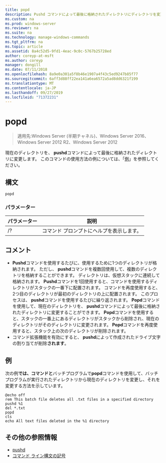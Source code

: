 ```yaml
---
title: popd
description: Pushd コマンドによって最後に格納されたディレクトリにディレクトリを変更する方法について説明します。
ms.custom: na
ms.prod: windows-server
ms.reviewer: na
ms.suite: na
ms.technology: manage-windows-commands
ms.tgt_pltfrm: na
ms.topic: article
ms.assetid: 8a4c52d5-9fd1-4eac-9c0c-5767b25728ed
author: coreyp-at-msft
ms.author: coreyp
manager: dongill
ms.date: 07/11/2018
ms.openlocfilehash: 8a9e0a301a5f8b46e1907a4f43c5ed9247b85f77
ms.sourcegitcommit: 6aff3d88ff22ea141a6ea6572a5ad8dd6321f199
ms.translationtype: MT
ms.contentlocale: ja-JP
ms.lasthandoff: 09/27/2019
ms.locfileid: "71372231"
---
```

# <a name="popd"></a>popd

>適用先:Windows Server (半期チャネル)、Windows Server 2016、Windows Server 2012 R2、Windows Server 2012

現在のディレクトリを、 **pushd**コマンドによって最後に格納されたディレクトリに変更します。
このコマンドの使用方法の例については、「[例](#BKMK_examples)」を参照してください。

## <a name="syntax"></a>構文
```
popd
```

### <a name="parameters"></a>パラメーター
|パラメーター|説明|
|-------|--------|
|/?|コマンド プロンプトにヘルプを表示します。|

## <a name="remarks"></a>コメント
-   **Pushd**コマンドを使用するたびに、使用するために1つのディレクトリが格納されます。 ただし、 **pushd**コマンドを複数回使用して、複数のディレクトリを格納することができます。
    ディレクトリは、仮想スタックに連続して格納されます。 **Pushd**コマンドを1回使用すると、コマンドを使用するディレクトリがスタックの一番下に配置されます。 コマンドを再度使用すると、2つ目のディレクトリが最初のディレクトリの上に配置されます。 このプロセスは、 **pushd**コマンドを使用するたびに繰り返されます。
    **Popd**コマンドを使用して、現在のディレクトリを、 **pushd**コマンドによって最後に格納されたディレクトリに変更することができます。 **Popd**コマンドを使用すると、スタックの一番上にあるディレクトリがスタックから削除され、現在のディレクトリがそのディレクトリに変更されます。 **Popd**コマンドを再度使用すると、スタック上の次のディレクトリが削除されます。
-   コマンド拡張機能を有効にすると、 **pushd**によって作成されたドライブ文字の割り当てが削除**されます**。

## <a name="BKMK_examples"></a>例
次の例**では、コマンドと**バッチプログラムで**popd**コマンドを使用して、バッチプログラムが実行されたディレクトリから現在のディレクトリを変更し、それを変更する方法を示しています。

```
@echo off
rem This batch file deletes all .txt files in a specified directory
pushd %1
del *.txt
popd
cls
echo All text files deleted in the %1 directory
```

## <a name="additional-references"></a>その他の参照情報
-   [pushd](pushd.md)
-   [コマンド ライン構文の記号](command-line-syntax-key.md)

